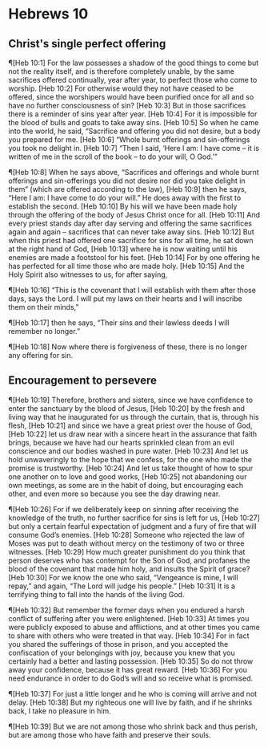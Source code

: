 # Hebrews 10

## Christ's single perfect offering
¶[Heb 10:1] For the law possesses a shadow of the good things to come but not the reality itself, and is therefore completely unable, by the same sacrifices offered continually, year after year, to perfect those who come to worship.
[Heb 10:2] For otherwise would they not have ceased to be offered, since the worshipers would have been purified once for all and so have no further consciousness of sin?
[Heb 10:3] But in those sacrifices there is a reminder of sins year after year.
[Heb 10:4] For it is impossible for the blood of bulls and goats to take away sins.
[Heb 10:5] So when he came into the world, he said, “Sacrifice and offering you did not desire, but a body you prepared for me.
[Heb 10:6] “Whole burnt offerings and sin-offerings you took no delight in.
[Heb 10:7] “Then I said, ‘Here I am: I have come – it is written of me in the scroll of the book – to do your will, O God.’”

¶[Heb 10:8] When he says above, “Sacrifices and offerings and whole burnt offerings and sin-offerings you did not desire nor did you take delight in them” (which are offered according to the law),
[Heb 10:9] then he says, “Here I am: I have come to do your will.” He does away with the first to establish the second.
[Heb 10:10] By his will we have been made holy through the offering of the body of Jesus Christ once for all.
[Heb 10:11] And every priest stands day after day serving and offering the same sacrifices again and again – sacrifices that can never take away sins.
[Heb 10:12] But when this priest had offered one sacrifice for sins for all time, he sat down at the right hand of God,
[Heb 10:13] where he is now waiting until his enemies are made a footstool for his feet.
[Heb 10:14] For by one offering he has perfected for all time those who are made holy.
[Heb 10:15] And the Holy Spirit also witnesses to us, for after saying,

¶[Heb 10:16] “This is the covenant that I will establish with them after those days, says the Lord. I will put my laws on their hearts and I will inscribe them on their minds,”

¶[Heb 10:17] then he says, “Their sins and their lawless deeds I will remember no longer.”

¶[Heb 10:18] Now where there is forgiveness of these, there is no longer any offering for sin.

## Encouragement to persevere
¶[Heb 10:19] Therefore, brothers and sisters, since we have confidence to enter the sanctuary by the blood of Jesus,
[Heb 10:20] by the fresh and living way that he inaugurated for us through the curtain, that is, through his flesh,
[Heb 10:21] and since we have a great priest over the house of God,
[Heb 10:22] let us draw near with a sincere heart in the assurance that faith brings, because we have had our hearts sprinkled clean from an evil conscience and our bodies washed in pure water.
[Heb 10:23] And let us hold unwaveringly to the hope that we confess, for the one who made the promise is trustworthy.
[Heb 10:24] And let us take thought of how to spur one another on to love and good works,
[Heb 10:25] not abandoning our own meetings, as some are in the habit of doing, but encouraging each other, and even more so because you see the day drawing near.

¶[Heb 10:26] For if we deliberately keep on sinning after receiving the knowledge of the truth, no further sacrifice for sins is left for us,
[Heb 10:27] but only a certain fearful expectation of judgment and a fury of fire that will consume God’s enemies.
[Heb 10:28] Someone who rejected the law of Moses was put to death without mercy on the testimony of two or three witnesses.
[Heb 10:29] How much greater punishment do you think that person deserves who has contempt for the Son of God, and profanes the blood of the covenant that made him holy, and insults the Spirit of grace?
[Heb 10:30] For we know the one who said, “Vengeance is mine, I will repay,” and again, “The Lord will judge his people.”
[Heb 10:31] It is a terrifying thing to fall into the hands of the living God.

¶[Heb 10:32] But remember the former days when you endured a harsh conflict of suffering after you were enlightened.
[Heb 10:33] At times you were publicly exposed to abuse and afflictions, and at other times you came to share with others who were treated in that way.
[Heb 10:34] For in fact you shared the sufferings of those in prison, and you accepted the confiscation of your belongings with joy, because you knew that you certainly had a better and lasting possession.
[Heb 10:35] So do not throw away your confidence, because it has great reward.
[Heb 10:36] For you need endurance in order to do God’s will and so receive what is promised.

¶[Heb 10:37] For just a little longer and he who is coming will arrive and not delay.
[Heb 10:38] But my righteous one will live by faith, and if he shrinks back, I take no pleasure in him.

¶[Heb 10:39] But we are not among those who shrink back and thus perish, but are among those who have faith and preserve their souls.
